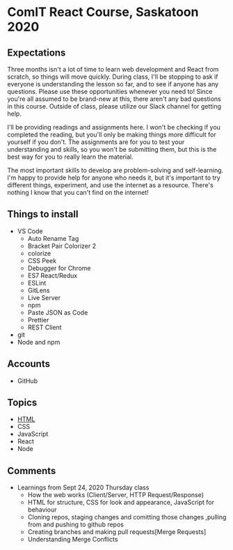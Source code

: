 # ComIT React Course, Saskatoon 2020

## Expectations

Three months isn't a lot of time to learn web development and React from scratch, so things will move quickly. During class, I'll be stopping to ask if everyone is understanding the lesson so far, and to see if anyone has any questions. Please use these opportunities whenever you need to! Since you're all assumed to be brand-new at this, there aren't any bad questions in this course. Outside of class, please utilize our Slack channel for getting help.

I'll be providing readings and assignments here. I won't be checking if you completed the reading, but you'll only be making things more difficult for yourself if you don't. The assignments are for you to test your understanding and skills, so you won't be submitting them, but this is the best way for you to really learn the material.

The most important skills to develop are problem-solving and self-learning. I'm happy to provide help for anyone who needs it, but it's important to try different things, experiment, and use the internet as a resource. There's nothing I know that you can't find on the internet!

## Things to install

- VS Code
  - Auto Rename Tag
  - Bracket Pair Colorizer 2
  - colorize
  - CSS Peek
  - Debugger for Chrome
  - ES7 React/Redux
  - ESLint
  - GitLens
  - Live Server
  - npm
  - Paste JSON as Code
  - Prettier
  - REST Client
- git
- Node and npm

## Accounts

- GitHub

## Topics

- [HTML](https://github.com/tupes/comit-saskatoon-react/tree/master/HTML)
- CSS
- JavaScript
- React
- Node

## Comments

- Learnings from Sept 24, 2020 Thursday class
  - How the web works (Client/Server, HTTP Request/Response)
  - HTML for structure, CSS for look and appearance, JavaScript for behaviour
  - Cloning repos, staging changes and comitting those changes ,pulling from and pushing to github repos
  - Creating branches and making pull requests[Merge Requests]
  - Understanding Merge Conflicts
